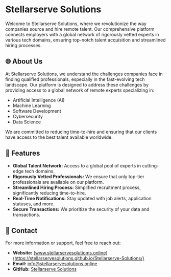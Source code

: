 # Stellarserve Solutions

Welcome to Stellarserve Solutions, where we revolutionize the way companies source and hire remote talent. Our comprehensive platform connects employers with a global network of rigorously vetted experts in various tech domains, ensuring top-notch talent acquisition and streamlined hiring processes.

## 🌐 About Us

At Stellarserve Solutions, we understand the challenges companies face in finding qualified professionals, especially in the fast-evolving tech landscape. Our platform is designed to address these challenges by providing access to a global network of remote experts specializing in:

- Artificial Intelligence (AI)
- Machine Learning
- Software Development
- Cybersecurity
- Data Science

We are committed to reducing time-to-hire and ensuring that our clients have access to the best talent available worldwide.

## 🚀 Features

- **Global Talent Network:** Access to a global pool of experts in cutting-edge tech domains.
- **Rigorously Vetted Professionals:** We ensure that only top-tier professionals are available on our platform.
- **Streamlined Hiring Process:** Simplified recruitment process, significantly reducing time-to-hire.
- **Real-Time Notifications:** Stay updated with job alerts, application statuses, and more.
- **Secure Transactions:** We prioritize the security of your data and transactions.

## 📧 Contact

For more information or support, feel free to reach out:

- **Website:** [www.stellarservesolutioms.online](https://stellarservesolutions.github.io/Stellarserve-Solutions/)
- **Email:** [info@stellarservesolutions.online](mailto:ivanmail.info@gmail.com)
- **GitHub:** [Stellarserve Solutions](https://github.com/stellarservesolutions/Stellarserve-Solutions/)

